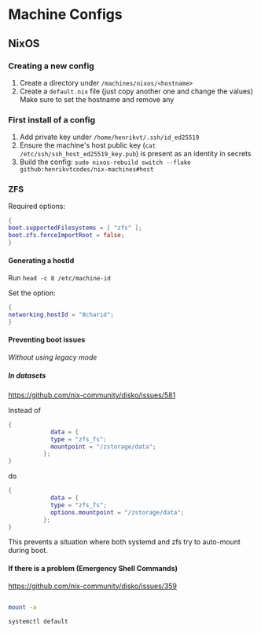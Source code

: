 # Machine Configs

## NixOS

### Creating a new config

1. Create a directory under `/machines/nixos/<hostname>`
2. Create a `default.nix` file (just copy another one and change the values)  
   Make sure to set the hostname and remove any

### First install of a config

1. Add private key under `/home/henrikvt/.ssh/id_ed25519`
2. Ensure the machine's host public key (`cat /etc/ssh/ssh_host_ed25519_key.pub`) is present as an identity in secrets
3. Build the config: `sudo nixos-rebuild switch --flake github:henrikvtcodes/nix-machines#host`

### ZFS

Required options:

```nix
{
boot.supportedFilesystems = [ "zfs" ];
boot.zfs.forceImportRoot = false;
}
```

#### Generating a hostId

Run `head -c 8 /etc/machine-id`

Set the option:

```nix
{
networking.hostId = "8charid";
}
```

#### Preventing boot issues

_Without using legacy mode_

##### In datasets

https://github.com/nix-community/disko/issues/581

Instead of

```nix
{
            data = {
            type = "zfs_fs";
            mountpoint = "/zstorage/data";
          };
}
```

do

```nix
{
            data = {
            type = "zfs_fs";
            options.mountpoint = "/zstorage/data";
          };
}
```

This prevents a situation where both systemd and zfs try to auto-mount during boot.

#### If there is a problem (Emergency Shell Commands)

https://github.com/nix-community/disko/issues/359

```sh

mount -a

systemctl default
```
